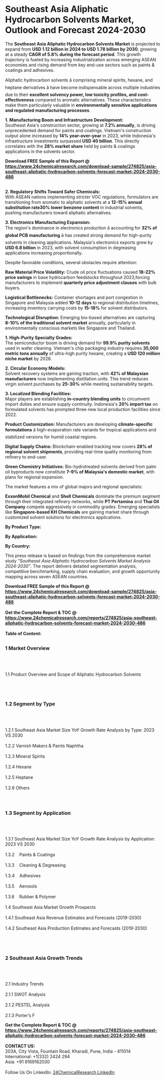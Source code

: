 <h1>Southeast Asia Aliphatic Hydrocarbon Solvents Market, Outlook and Forecast 2024-2030</h1><p>The <strong>Southeast Asia Aliphatic Hydrocarbon Solvents Market</strong> is projected to expand from <strong>USD 1.12 billion in 2024 to USD 1.78 billion by 2030</strong>, growing at a steady <strong>CAGR of 5.8% during the forecast period</strong>. This growth trajectory is fueled by increasing industrialization across emerging ASEAN economies and rising demand from key end-use sectors such as paints &amp; coatings and adhesives.</p><p>Aliphatic hydrocarbon solvents â comprising mineral spirits, hexane, and heptane derivatives â have become indispensable across multiple industries due to their <strong>excellent solvency power, low toxicity profiles, and cost-effectiveness</strong> compared to aromatic alternatives. These characteristics make them particularly valuable in <strong>environmentally sensitive applications and regulated manufacturing processes</strong>.</p><p><strong>1. Manufacturing Boom and Infrastructure Development:</strong><br>
Southeast Asia's construction sector, growing at <strong>7.2% annually</strong>, is driving unprecedented demand for paints and coatings. Vietnam's construction output alone increased by <strong>14% year-over-year</strong> in 2023, while Indonesia's infrastructure investments surpassed <strong>USD 40 billion</strong>. This directly correlates with the <strong>28% market share</strong> held by paints &amp; coatings applications in the solvents sector.</p><div><b>Download FREE Sample of this Report @ 
            <a href="https://www.24chemicalresearch.com/download-sample/274825/asia-southeast-aliphatic-hydrocarbon-solvents-forecast-market-2024-2030-486">
            https://www.24chemicalresearch.com/download-sample/274825/asia-southeast-aliphatic-hydrocarbon-solvents-forecast-market-2024-2030-486</a></b></div><br><p><strong>2. Regulatory Shifts Toward Safer Chemicals:</strong><br>
With ASEAN nations implementing stricter VOC regulations, formulators are transitioning from aromatic to aliphatic solvents at a <strong>12-15% annual substitution rate30% lower benzene content</strong> in industrial solvents, pushing manufacturers toward aliphatic alternatives.</p><p><strong>3. Electronics Manufacturing Expansion:</strong><br>
The region's dominance in electronics production â accounting for <strong>32% of global PCB manufacturing</strong> â has created strong demand for high-purity solvents in cleaning applications. Malaysia's electronics exports grew by <strong>USD 6.8 billion</strong> in 2023, with solvent consumption in degreasing applications increasing proportionally.</p><p>Despite favorable conditions, several obstacles require attention:</p><p><strong>Raw Material Price Volatility:</strong> Crude oil price fluctuations caused <strong>18-22% price swings</strong> in base hydrocarbon feedstocks throughout 2023,forcing manufacturers to implement <strong>quarterly price adjustment clauses</strong> with bulk buyers.</p><p><strong>Logistical Bottlenecks:</strong> Container shortages and port congestion in Singapore and Malaysia added <strong>10-12 days</strong> to regional distribution timelines, increasing inventory carrying costs by <strong>15-18%</strong> for solvent distributors.</p><p><strong>Technological Disruption:</strong> Emerging bio-based alternatives are capturing <strong>8-10% of the traditional solvent market</strong> annually, particularly in environmentally conscious markets like Singapore and Thailand.</p><p><strong>1. High-Purity Specialty Grades:</strong><br>
The semiconductor boom is driving demand for <strong>99.9% purity solvents</strong> used in wafer cleaning. Vietnam's chip packaging industry requires <strong>35,000 metric tons annually</strong> of ultra-high purity hexane, creating a <strong>USD 120 million niche market</strong> by 2026.</p><p><strong>2. Circular Economy Models:</strong><br>
Solvent recovery systems are gaining traction, with <strong>42% of Malaysian manufacturers</strong> now implementing distillation units. This trend reduces virgin solvent purchases by <strong>25-30%</strong> while meeting sustainability targets.</p><p><strong>3. Localized Blending Facilities:</strong><br>
Major players are establishing <strong>in-country blending units</strong> to circumvent import duties and ensure supply continuity. Indonesia's <strong>20% import tax</strong> on formulated solvents has prompted three new local production facilities since 2022.</p><p><strong>Product Customization:</strong> Manufacturers are developing <strong>climate-specific formulations</strong> â high-evaporation rate variants for tropical applications and stabilized versions for humid coastal regions.</p><p><strong>Digital Supply Chains:</strong> Blockchain-enabled tracking now covers <strong>28% of regional solvent shipments</strong>, providing real-time quality monitoring from refinery to end-user.</p><p><strong>Green Chemistry Initiatives:</strong> Bio-hydrotreated solvents derived from palm oil byproducts now constitute <strong>7-9% of Malaysia's domestic market</strong>, with plans for regional expansion.</p><p>The market features a mix of global majors and regional specialists:</p><p><strong>ExxonMobil Chemical</strong> and <strong>Shell Chemicals</strong> dominate the premium segment through their integrated refinery networks, while <strong>PT Pertamina</strong> and <strong>Thai Oil Company</strong> compete aggressively in commodity grades. Emerging specialists like <strong>Singapore-based KH Chemicals</strong> are gaining market share through customized solvent solutions for electronics applications.</p><p><strong>By Product Type:</strong></p><p><strong>By Application:</strong></p><p><strong>By Country:</strong></p><p>This press release is based on findings from the comprehensive market study <em>"Southeast Asia Aliphatic Hydrocarbon Solvents Market Analysis 2024-2030"</em>. The report delivers detailed segmentation analysis, competitive benchmarking, supply chain evaluation, and growth opportunity mapping across seven ASEAN countries.</p><div><b>Download FREE Sample of this Report @ 
            <a href="https://www.24chemicalresearch.com/download-sample/274825/asia-southeast-aliphatic-hydrocarbon-solvents-forecast-market-2024-2030-486">
            https://www.24chemicalresearch.com/download-sample/274825/asia-southeast-aliphatic-hydrocarbon-solvents-forecast-market-2024-2030-486</a></b></div><br><div><b>Get the Complete Report & TOC @ 
            <a href="https://www.24chemicalresearch.com/reports/274825/asia-southeast-aliphatic-hydrocarbon-solvents-forecast-market-2024-2030-486">
            https://www.24chemicalresearch.com/reports/274825/asia-southeast-aliphatic-hydrocarbon-solvents-forecast-market-2024-2030-486</a></b></div><br>
            <b>Table of Content:</b><p><h2><span style="font-size:16px"><strong>1 Market Overview&nbsp;&nbsp; &nbsp;</strong></span></h2><br />
<br />
<p>1.1 Product Overview and Scope of Aliphatic Hydrocarbon Solvents&nbsp;</p><br />
<br />
<h2><strong><span style="font-size:16px">1.2 Segment by Type&nbsp;&nbsp; &nbsp;</span></strong></h2><br />
<br />
<p>1.2.1 Southeast Asia Market Size YoY Growth Rate Analysis by Type: 2023 VS 2030&nbsp;&nbsp; &nbsp;<br /><br />
1.2.2 Varnish Makers & Paints Naphtha&nbsp;&nbsp; &nbsp;<br /><br />
1.2.3 Mineral Spirits<br /><br />
1.2.4 Hexane<br /><br />
1.2.5 Heptane<br /><br />
1.2.6 Others<br /><br />
<br />
<h2><span style="font-size:16px"><strong>1.3 Segment by Application&nbsp;&nbsp;</strong></span></h2><br />
<br />
<p>1.3.1 Southeast Asia Market Size YoY Growth Rate Analysis by Application: 2023 VS 2030&nbsp;&nbsp; &nbsp;<br /><br />
1.3.2&nbsp;&nbsp; &nbsp;Paints & Coatings<br /><br />
1.3.3&nbsp;&nbsp; &nbsp;Cleaning & Degreasing<br /><br />
1.3.4&nbsp;&nbsp; &nbsp;Adhesives<br /><br />
1.3.5&nbsp;&nbsp; &nbsp;Aerosols<br /><br />
1.3.6&nbsp;&nbsp; &nbsp;Rubber & Polymer<br /><br />
1.4 Southeast Asia Market Growth Prospects&nbsp;&nbsp; &nbsp;<br /><br />
1.4.1 Southeast Asia Revenue Estimates and Forecasts (2019-2030)&nbsp;&nbsp; &nbsp;<br /><br />
1.4.2 Southeast Asia Production Estimates and Forecasts (2019-2030)&nbsp;&nbsp;</p><br />
<br />
<h2><span style="font-size:16px"><strong>2 Southeast Asia Growth Trends&nbsp;&nbsp; &nbsp;</strong></span></h2><br />
<br />
<p>2.1 Industry Trends&nbsp;&nbsp; &nbsp;<br /><br />
2.1.1 SWOT Analysis&nbsp;&nbsp; &nbsp;<br /><br />
2.1.2 PESTEL Analysis&nbsp;&nbsp; &nbsp;<br /><br />
2.1.3 Porter&rsquo;s F</p><div><b>Get the Complete Report & TOC @ 
            <a href="https://www.24chemicalresearch.com/reports/274825/asia-southeast-aliphatic-hydrocarbon-solvents-forecast-market-2024-2030-486">
            https://www.24chemicalresearch.com/reports/274825/asia-southeast-aliphatic-hydrocarbon-solvents-forecast-market-2024-2030-486</a></b></div><br><b>CONTACT US:</b><br>
            203A, City Vista, Fountain Road, Kharadi, Pune, India - 411014<br>
            International: +1(332) 2424 294<br>
            Asia: +91 9169162030 <br><br>
            Follow Us On LinkedIn: <a href="https://www.linkedin.com/company/24chemicalresearch/">24ChemicalResearch LinkedIn</a>